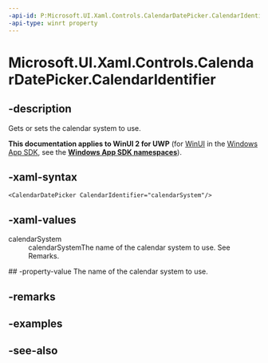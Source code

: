 ```yaml
---
-api-id: P:Microsoft.UI.Xaml.Controls.CalendarDatePicker.CalendarIdentifier
-api-type: winrt property
---
```


<!-- Property syntax
public string CalendarIdentifier { get;  set; }
-->

# Microsoft.UI.Xaml.Controls.CalendarDatePicker.CalendarIdentifier

## -description
Gets or sets the calendar system to use.

**This documentation applies to WinUI 2 for UWP** (for [WinUI](/windows/apps/winui/winui3/) in the [Windows App SDK](/windows/apps/windows-app-sdk/), see the **[Windows App SDK namespaces](/windows/windows-app-sdk/api/winrt/)**).

## -xaml-syntax
```xaml
<CalendarDatePicker CalendarIdentifier="calendarSystem"/>
```


## -xaml-values
<dl><dt>calendarSystem</dt><dd>calendarSystemThe name of the calendar system to use. See Remarks.</dd>
</dl>
## -property-value
The name of the calendar system to use.

## -remarks

## -examples

## -see-also
